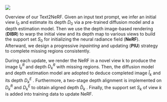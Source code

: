 ![](screenshot%202024-12-23%20à%2011.38.32.png)

Overview of our Text2NeRF. Given an input text prompt, we infer an initial view $I_{0}$ and estimate its depth $D_{0}$ via a pre-trained diffusion model and a depth estimation model. Then we use the depth image-based rendering (__DIBR__) to warp the initial view and its depth map to various views to build the support set $S_{0}$ for initializing the neural radiance field (__NeRF__). Afterward, we design a progressive _inpainting_ and updating (__PIU__) strategy to complete missing regions consistently. 

During each update, we render the NeRF in a novel view k to produce the image $I^R_k$ and depth $D^R_k$ with missing regions. Then, the diffusion model and depth estimation model are adopted to deduce completed image $\hat{I}_{k}$ and its depth $D^E_k$ . Furthermore, a two-stage depth alignment is implemented on $D^R_k$ and $D^E_k$ to obtain aligned depth $\hat{D}_{k}$ . Finally, the support set $S_{k}$ of view $k$ is added into training data to update NeRF. 